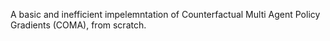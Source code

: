 A basic and inefficient impelemntation of Counterfactual Multi Agent Policy Gradients (COMA), from scratch.
